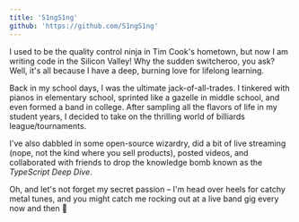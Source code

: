 ```yaml
---
title: 'S1ngS1ng'
github: 'https://github.com/S1ngS1ng'
---
```


I used to be the quality control ninja in Tim Cook's hometown, but now I am writing code in the Silicon Valley! Why the sudden switcheroo, you ask? Well, it's all because I have a deep, burning love for lifelong learning.

Back in my school days, I was the ultimate jack-of-all-trades. I tinkered with pianos in elementary school, sprinted like a gazelle in middle school, and even formed a band in college. After sampling all the flavors of life in my student years, I decided to take on the thrilling world of billiards league/tournaments.

I've also dabbled in some open-source wizardry, did a bit of live streaming (nope, not the kind where you sell products), posted videos, and collaborated with friends to drop the knowledge bomb known as the _TypeScript Deep Dive_.

Oh, and let's not forget my secret passion – I'm head over heels for catchy metal tunes, and you might catch me rocking out at a live band gig every now and then 🤘
